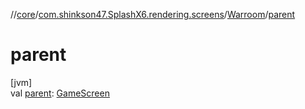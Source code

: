 //[core](../../../index.md)/[com.shinkson47.SplashX6.rendering.screens](../index.md)/[Warroom](index.md)/[parent](parent.md)

# parent

[jvm]\
val [parent](parent.md): [GameScreen](../../com.shinkson47.SplashX6.rendering.screens.game/-game-screen/index.md)

